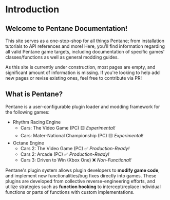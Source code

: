 # Introduction

## Welcome to Pentane Documentation!

This site serves as a one-stop-shop for all things Pentane; from installation tutorials to API references and more!
Here, you'll find information regarding all valid Pentane game targets, including documentation of specific games' classes/functions as well as general modding guides.

As this site is currently under construction, most pages are empty, and significant amount of information is missing. If you're looking to help add new pages or revise existing ones, feel free to contribute via PR!

## What is Pentane?

Pentane is a user-configurable plugin loader and modding framework for the following games:

- Rhythm Racing Engine
	- Cars: The Video Game (PC) 🟨 *Experimental!*
	- Cars: Mater-National Championship (PC) 🟨 *Experimental!*
- Octane Engine
	- Cars 2: The Video Game (PC) ✅ *Production-Ready!*
	- Cars 2: Arcade (PC) ✅ *Production-Ready!*
	- Cars 3: Driven to Win (Xbox One) ❌ *Non-Functional!*

Pentane's plugin system allows plugin developers to **modify game code**, and implement new functionalities/bug fixes directly into games.
These plugins are developed from collective reverse-engineering efforts, and utilize strategies such as **function hooking** to intercept/replace individual functions or parts of functions with custom implementations.